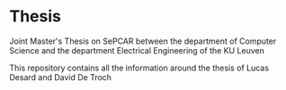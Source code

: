# Thesis
Joint Master's Thesis on SePCAR between the department of Computer Science and the department Electrical Engineering of the KU Leuven

This repository contains all the information around the thesis of Lucas Desard and David De Troch
